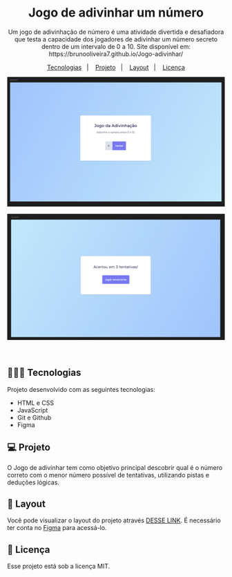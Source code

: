 <h1 align="center"> Jogo de adivinhar um número </h1>

<p align="center">
Um jogo de adivinhação de número é uma atividade divertida e desafiadora que testa a capacidade dos jogadores de adivinhar um número secreto dentro de um intervalo de 0 a 10. Site disponível em: https://brunooliveira7.github.io/Jogo-adivinhar/
</p>

<p align="center">
  <a href="#-tecnologias">Tecnologias</a>&nbsp;&nbsp;&nbsp;|&nbsp;&nbsp;&nbsp;
  <a href="#-projeto">Projeto</a>&nbsp;&nbsp;&nbsp;|&nbsp;&nbsp;&nbsp;
  <a href="#-layout">Layout</a>&nbsp;&nbsp;&nbsp;|&nbsp;&nbsp;&nbsp;
  <a href="#memo-licença">Licença</a>
</p>

<p align="center">
  <img alt="License" src="https://github.com/brunooliveira7/Jogo-adivinhar/blob/main/.vscode/Layout%20jogo%20adivinhar%201.png">
</p>
<p align="center">
  <img alt="License" src="https://github.com/brunooliveira7/Jogo-adivinhar/blob/main/.vscode/Layout%20jogo%20adivinhar%202.png">
</p>

<br>

## 🧑🏻‍💻 Tecnologias

Projeto desenvolvido com as seguintes tecnologias:

- HTML e CSS
- JavaScript
- Git e Github
- Figma

## 💻 Projeto

O Jogo de adivinhar tem como objetivo principal descobrir qual é o número correto com o menor número possível de tentativas, utilizando pistas e deduções lógicas.

## 🔖 Layout

Você pode visualizar o layout do projeto através [DESSE LINK](https://www.figma.com/design/AKAfb81i3Y6Rb4HAhxvqet/Jogo-Adivinha%C3%A7%C3%A3o-(Copy)?node-id=0-1&m=dev). É necessário ter conta no [Figma](https://figma.com) para acessá-lo.

## :memo: Licença

Esse projeto está sob a licença MIT.
